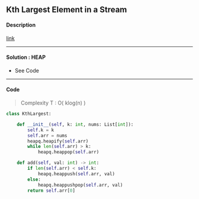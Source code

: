## Kth Largest Element in a Stream

#### Description

[link](https://leetcode.com/problems/kth-largest-element-in-a-stream/description/)

---

#### Solution : HEAP

- See Code

---

#### Code

> Complexity  T : O( klog(n) )

```python
class KthLargest:

    def __init__(self, k: int, nums: List[int]):
        self.k = k
        self.arr = nums
        heapq.heapify(self.arr)
        while len(self.arr) > k:
            heapq.heappop(self.arr)

    def add(self, val: int) -> int:
        if len(self.arr) < self.k:
            heapq.heappush(self.arr, val)
        else:
            heapq.heappushpop(self.arr, val)
        return self.arr[0]
```

